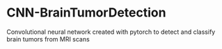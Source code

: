 # CNN-BrainTumorDetection
Convolutional neural network created with pytorch to detect and classify brain tumors from MRI scans
